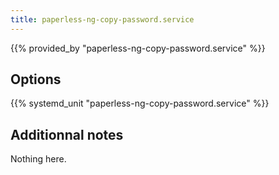 ```yaml
---
title: paperless-ng-copy-password.service
---
```


{{% provided_by "paperless-ng-copy-password.service" %}}

## Options

{{% systemd_unit "paperless-ng-copy-password.service" %}}

## Additionnal notes

Nothing here.